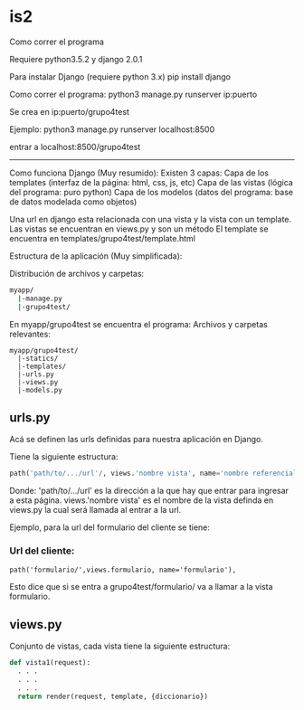 # is2

Como correr el programa

Requiere python3.5.2 y django 2.0.1

Para instalar Django (requiere python 3.x)
pip install django

Como correr el programa:
python3 manage.py runserver ip:puerto

Se crea en ip:puerto/grupo4test

Ejemplo: 
python3 manage.py runserver localhost:8500

entrar a
localhost:8500/grupo4test

*********************

Como funciona Django (Muy resumido):
Existen 3 capas:
Capa de los templates (interfaz de la página: html, css, js, etc)
Capa de las vistas (lógica del programa: puro python)
Capa de los modelos (datos del programa: base de datos modelada como objetos)

Una url en django esta relacionada con una vista y la vista con un template.
Las vistas se encuentran en views.py y son un método
El template se encuentra en templates/grupo4test/template.html

Estructura de la aplicación (Muy simplificada):

Distribución de archivos y carpetas:

``` bash
myapp/
  |-manage.py
  |-grupo4test/
```
 
En myapp/grupo4test se encuentra el programa:
Archivos y carpetas relevantes:

```
myapp/grupo4test/
  |-statics/ 
  |-templates/
  |-urls.py  
  |-views.py  
  |-models.py
```
 
## urls.py
Acá se definen las urls definidas para nuestra aplicación en Django.

Tiene la siguiente estructura:
``` python
path('path/to/.../url'/, views.'nombre vista', name='nombre referencial'),
```
Donde:
'path/to/.../url' es la dirección a la que hay que entrar para ingresar a esta página.
views.'nombre vista' es el nombre de la vista definda en views.py la cual será llamada al entrar a la url.

Ejemplo, para la url del formulario del cliente se tiene:

### Url del cliente:
    path('formulario/',views.formulario, name='formulario'),

Esto dice que si se entra a grupo4test/formulario/ va a llamar a la vista formulario.

## views.py
Conjunto de vistas, cada vista tiene la siguiente estructura:

``` python
def vista1(request):
  . . .
  . . .
  . . .
  return render(request, template, {diccionario})
```






  
  




